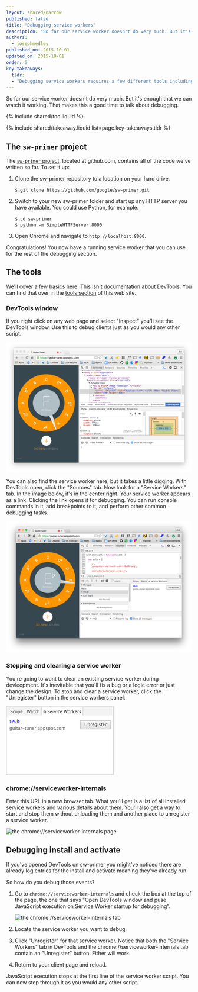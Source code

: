 ```yaml
---
layout: shared/narrow
published: false
title: "Debugging service workers"
description: "So far our service worker doesn't do very much. But it's enough that we can watch it working. That makes this a good time to talk about debugging."
authors:
  - josephmedley
published_on: 2015-10-01
updated_on: 2015-10-01
order: 5
key-takeaways:
  tldr:   
  - "Debugging service workers requires a few different tools including two different DevTools windows. You'll need one of those windows to debug install and activate." 
---
```


<p class="intro">
  So far our service worker doesn't do very much. But it's enough that we can 
  watch it working. That makes this a good time to talk about debugging.
</p>

{% include shared/toc.liquid %}

{% include shared/takeaway.liquid list=page.key-takeaways.tldr %}

## The `sw-primer` project

The [`sw-primer` project](https://github.com/google/sw-primer), located at 
github.com, contains all of the code we've written so far. To set it up:

1. Clone the sw-primer repository to a location on your hard drive.

       $ git clone https://github.com/google/sw-primer.git

2. Switch to your new sw-primer folder and start up any HTTP server you have 
   available. You could use Python, for example.

       $ cd sw-primer
       $ python -m SimpleHTTPServer 8000

3. Open Chrome and navigate to `http://localhost:8000`.

Congratulations! You now have a running service worker that you can use for the 
rest of the debugging section.

## The tools

We'll cover a few basics here. This isn't documentation about DevTools. You can
find that over in the  [tools section](/web/tools/chrome-devtools) of this web
site.

### DevTools window

If you right click on any web page and select "Inspect" you'll see the DevTools
window. Use this to debug clients just as you would any other script.

![The devtools window](images/devtools-window.png)

You can also find the service worker here, but it takes a little digging. With
DevTools open, click the "Sources" tab. Now look for a "Service Workers" tab. In
the image below, it's in the center right. Your service worker appears as a
link. Clicking the link opens it for debugging. You can run console commands in
it, add breakpoints to it, and perform other common debugging tasks.

![Service worker debugging](images/service-worker-debugging.png)

### Stopping and clearing a service worker

You're going to want to clear an existing service worker during devleopment.
It's inevitable that you'll fix a bug or a logic error or just change the
design. To stop and clear a service worker, click the "Unregister" button in the
service workers panel.

![Service workers panel showing the Unregister button](images/service-workers-panel.png)

### chrome://serviceworker-internals

Enter this URL in a new browser tab. What you'll get is a list of all installed
service workers and various details about them. You'll also get a way to start
and stop them without unloading them and another place to unregister a service
worker.

![the chrome://serviceworker-internals page](images/serviceworker-internals.png)

## Debugging install and activate

If you've opened DevTools on sw-primer you might've noticed there are already 
log entries for the install and activate meaning they've already run. 

So how do you debug those events?

1. Go to `chrome://serviceworker-internals` and check the box at the top of the
page, the one that says "Open DevTools window and puse JavaScript execution on
Service Worker startup for debugging".

   ![the chrome://serviceworker-internals tab](images/open-devtools.png)

2. Locate the service worker you want to debug.

3. Click "Unregister" for that service worker. Notice that both the "Service
Workers" tab in DevTools and the chrome://serviceworker-internals tab contain an
"Unregister" button. Either will work.

4. Return to your client page and reload.

JavaScript execution stops at the first line of the service worker script. You 
can now step through it as you would any other script.

